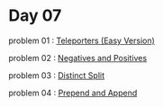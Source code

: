 # Day 07

problem 01 : [ Teleporters (Easy Version) ](https://codeforces.com/problemset/problem/1791/G1)

problem 02 : [ Negatives and Positives ](https://codeforces.com/contest/1791/problem/E)

problem 03 : [ Distinct Split ](https://codeforces.com/contest/1791/problem/D)

problem 04 : [ Prepend and Append ](https://codeforces.com/contest/1791/problem/C)

